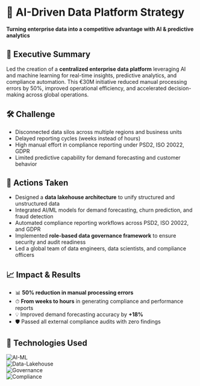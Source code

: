 # 🚀 AI-Driven Data Platform Strategy
**Turning enterprise data into a competitive advantage with AI & predictive analytics**

## 📌 Executive Summary
Led the creation of a **centralized enterprise data platform** leveraging AI and machine learning for real-time insights, predictive analytics, and compliance automation. This €30M initiative reduced manual processing errors by 50%, improved operational efficiency, and accelerated decision-making across global operations.

## 🛠 Challenge
- Disconnected data silos across multiple regions and business units
- Delayed reporting cycles (weeks instead of hours)
- High manual effort in compliance reporting under PSD2, ISO 20022, GDPR
- Limited predictive capability for demand forecasting and customer behavior

## 🎯 Actions Taken
- Designed a **data lakehouse architecture** to unify structured and unstructured data
- Integrated AI/ML models for demand forecasting, churn prediction, and fraud detection
- Automated compliance reporting workflows across PSD2, ISO 20022, and GDPR
- Implemented **role-based data governance framework** to ensure security and audit readiness
- Led a global team of data engineers, data scientists, and compliance officers

## 📈 Impact & Results
- 📊 **50% reduction in manual processing errors**
- ⏱ **From weeks to hours** in generating compliance and performance reports
- 💡 Improved demand forecasting accuracy by **+18%**
- 🛡 Passed all external compliance audits with zero findings

## 🔧 Technologies Used
![AI-ML](https://img.shields.io/badge/AI%2FML-Predictive%20Analytics-green)  
![Data-Lakehouse](https://img.shields.io/badge/Data-Lakehouse-blue)  
![Governance](https://img.shields.io/badge/Data-Governance-orange)  
![Compliance](https://img.shields.io/badge/Compliance-PSD2%20%7C%20ISO%2020022%20%7C%20GDPR-red)  

